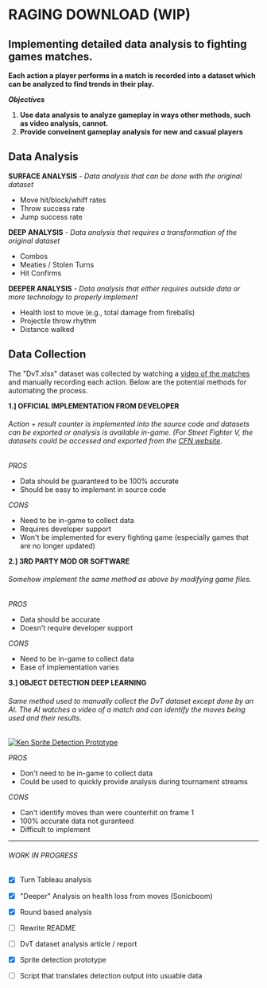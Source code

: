 # RAGING DOWNLOAD (WIP)
## Implementing detailed data analysis to fighting games matches.
**Each action a player performs in a match is recorded into a dataset which can be analyzed to find trends in their play.**

_**Objectives**_
1. **Use data analysis to analyze gameplay in ways other methods, such as video analysis, cannot.**
2. **Provide conveinent gameplay analysis for new and casual players**

## Data Analysis

**SURFACE ANALYSIS** - *Data analysis that can be done with the original dataset*
- Move hit/block/whiff rates
- Throw success rate
- Jump success rate

**DEEP ANALYSIS** - *Data analysis that requires a transformation of the original dataset*
- Combos
- Meaties / Stolen Turns
- Hit Confirms

**DEEPER ANALYSIS** - *Data analysis that either requires outside data or more technology to properly implement*
- Health lost to move (e.g., total damage from fireballs) 
- Projectile throw rhythm
- Distance walked

## Data Collection
The "DvT.xlsx" dataset was collected by watching a [video of the matches](https://youtu.be/LLPUW1IAGwY) and manually recording each action. Below are the potential methods for automating the process.

**1.] OFFICIAL IMPLEMENTATION FROM DEVELOPER**
###### Action + result counter is implemented into the source code and datasets can be exported or analysis is available in-game. (For Street Fighter V, the datasets could be accessed and exported from the [CFN website](https://game.capcom.com/cfn/sfv/).
_PROS_
- Data should be guaranteed to be 100% accurate
- Should be easy to implement in source code

_CONS_
- Need to be in-game to collect data
- Requires developer support
- Won't be implemented for every fighting game (especially games that are no longer updated)

**2.] 3RD PARTY MOD OR SOFTWARE**
###### Somehow implement the same method as above by modifying game files.
_PROS_
- Data should be accurate
- Doesn't require developer support

_CONS_
- Need to be in-game to collect data
- Ease of implementation varies

**3.] OBJECT DETECTION DEEP LEARNING**
###### Same method used to manually collect the DvT dataset except done by an AI. The AI watches a video of a match and can identify the moves being used and their results.

[![Ken Sprite Detection Prototype](https://user-images.githubusercontent.com/69095276/113636913-6bc44e80-9641-11eb-9587-1fbfd2701428.gif)](https://www.youtube.com/watch?v=3gc-V6mTFsc "Sprite Detection Example")

_PROS_
- Don't need to be in-game to collect data
- Could be used to quickly provide analysis during tournament streams

_CONS_
- Can't identify moves than were counterhit on frame 1
- 100% accurate data not guranteed
- Difficult to implement

-----------------------------------------------------------------------

###### WORK IN PROGRESS
- [x] Turn Tableau analysis
- [x] "Deeper" Analysis on health loss from moves (Sonicboom)
- [x] Round based analysis
- [ ] Rewrite README
- [ ] DvT dataset analysis article / report
- [x] Sprite detection prototype
- [ ] Script that translates detection output into usuable data


